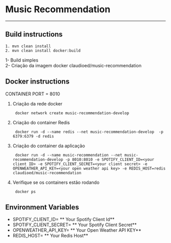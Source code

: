 Music Recommendation
===================

----------
**Build instructions**
-------------
	1. mvn clean install
	2. mvn clean install docker:build


1- Build simples <br/>
2- Criação da imagem docker claudioed/music-recommendation


**Docker instructions**
-------------
CONTAINER PORT = 8010

1. Criação da rede docker

		docker network create music-recommendation-develop

2. Criação do container Redis

		docker run -d --name redis --net music-recommendation-develop  -p 6379:6379 -d redis

3. Criação do container da aplicação

		docker run -d --name music-recommendation --net music-recommendation-develop -p 8010:8010 -e SPOTIFY_CLIENT_ID=<your client ID> -e SPOTIFY_CLIENT_SECRET=<your client secret> -e OPENWEATHER_API_KEY=<your open weather api key> -e REDIS_HOST=redis claudioed/music-recommendation

4. Verifique se os containers estão rodando

        docker ps


**Environment Variables**
-------------
  
 - SPOTIFY_CLIENT_ID= ** Your Spotify Client Id**
 - SPOTIFY_CLIENT_SECRET= ** Your Spotify Client Secret**
 - OPENWEATHER_API_KEY= ** Your Open Weather API KEY**
 - REDIS_HOST=  ** Your Redis Host**
